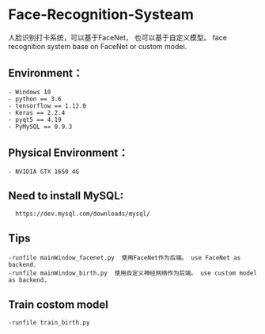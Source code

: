 
  
# Face-Recognition-Systeam
  人脸识别打卡系统，可以基于FaceNet， 也可以基于自定义模型。 face recognition system base on FaceNet or custom model.

## Environment：

    - Windows 10
    - python == 3.6
    - tensorflow == 1.12.0
    - Keras == 2.2.4
    - pyqt5 == 4.19
    - PyMySQL == 0.9.3
    
## Physical Environment：
    - NVIDIA GTX 1650 4G

## Need to install MySQL:
      https://dev.mysql.com/downloads/mysql/
## Tips 
    -runfile mainWindow_facenet.py  使用FaceNet作为后端。 use FaceNet as backend.
    -runfile mainWindow_birth.py  使用自定义神经网络作为后端。 use custom model as backend.
## Train costom model
    -runfile train_birth.py

